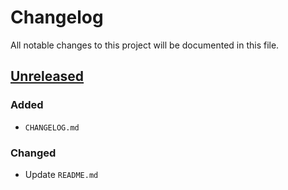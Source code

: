 # Changelog

All notable changes to this project will be documented in this file.

## [Unreleased]

### Added

- `CHANGELOG.md`

### Changed

- Update `README.md`

[Unreleased]: https://github.com/trieunvt/git-flow-workflow

